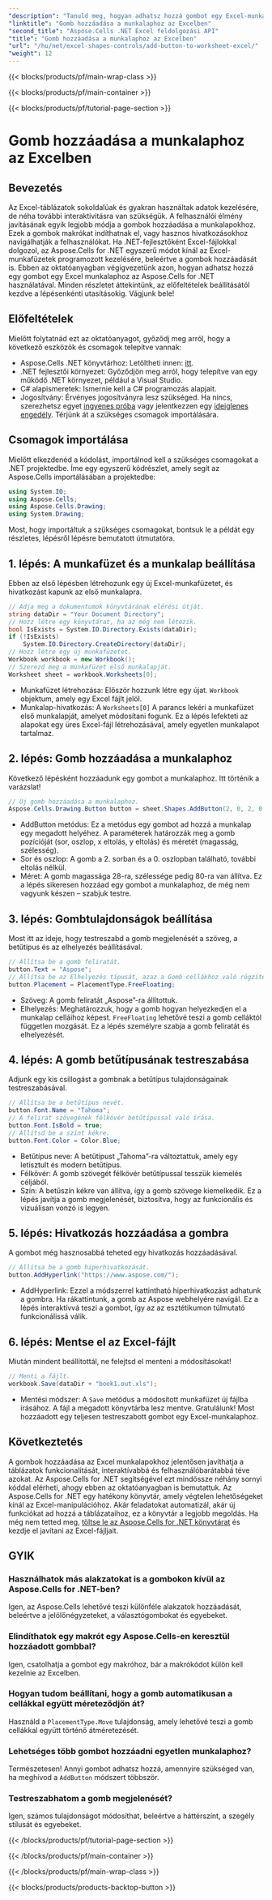 ```yaml
---
"description": "Tanuld meg, hogyan adhatsz hozzá gombot egy Excel-munkalaphoz az Aspose.Cells for .NET használatával ebből a lépésről lépésre bemutató oktatóanyagból. Bővítsd az Excel-táblázatokat interaktív gombokkal."
"linktitle": "Gomb hozzáadása a munkalaphoz az Excelben"
"second_title": "Aspose.Cells .NET Excel feldolgozási API"
"title": "Gomb hozzáadása a munkalaphoz az Excelben"
"url": "/hu/net/excel-shapes-controls/add-button-to-worksheet-excel/"
"weight": 12
---
```


{{< blocks/products/pf/main-wrap-class >}}

{{< blocks/products/pf/main-container >}}

{{< blocks/products/pf/tutorial-page-section >}}

# Gomb hozzáadása a munkalaphoz az Excelben

## Bevezetés
Az Excel-táblázatok sokoldalúak és gyakran használtak adatok kezelésére, de néha további interaktivitásra van szükségük. A felhasználói élmény javításának egyik legjobb módja a gombok hozzáadása a munkalapokhoz. Ezek a gombok makrókat indíthatnak el, vagy hasznos hivatkozásokhoz navigálhatják a felhasználókat. Ha .NET-fejlesztőként Excel-fájlokkal dolgozol, az Aspose.Cells for .NET egyszerű módot kínál az Excel-munkafüzetek programozott kezelésére, beleértve a gombok hozzáadását is.
Ebben az oktatóanyagban végigvezetünk azon, hogyan adhatsz hozzá egy gombot egy Excel munkalaphoz az Aspose.Cells for .NET használatával. Minden részletet áttekintünk, az előfeltételek beállításától kezdve a lépésenkénti utasításokig. Vágjunk bele!
## Előfeltételek
Mielőtt folytatnád ezt az oktatóanyagot, győződj meg arról, hogy a következő eszközök és csomagok telepítve vannak:
- Aspose.Cells .NET könyvtárhoz: Letöltheti innen: [itt](https://releases.aspose.com/cells/net/).
- .NET fejlesztői környezet: Győződjön meg arról, hogy telepítve van egy működő .NET környezet, például a Visual Studio.
- C# alapismeretek: Ismernie kell a C# programozás alapjait.
- Jogosítvány: Érvényes jogosítványra lesz szükséged. Ha nincs, szerezhetsz egyet [ingyenes próba](https://releases.aspose.com/) vagy jelentkezzen egy [ideiglenes engedély](https://purchase.aspose.com/temporary-license/).
Térjünk át a szükséges csomagok importálására.
## Csomagok importálása
Mielőtt elkezdenéd a kódolást, importálnod kell a szükséges csomagokat a .NET projektedbe. Íme egy egyszerű kódrészlet, amely segít az Aspose.Cells importálásában a projektedbe:
```csharp
using System.IO;
using Aspose.Cells;
using Aspose.Cells.Drawing;
using System.Drawing;
```
Most, hogy importáltuk a szükséges csomagokat, bontsuk le a példát egy részletes, lépésről lépésre bemutatott útmutatóra.
## 1. lépés: A munkafüzet és a munkalap beállítása
Ebben az első lépésben létrehozunk egy új Excel-munkafüzetet, és hivatkozást kapunk az első munkalapra.
```csharp
// Adja meg a dokumentumok könyvtárának elérési útját.
string dataDir = "Your Document Directory";
// Hozz létre egy könyvtárat, ha az még nem létezik.
bool IsExists = System.IO.Directory.Exists(dataDir);
if (!IsExists)
	System.IO.Directory.CreateDirectory(dataDir);
// Hozz létre egy új munkafüzetet.
Workbook workbook = new Workbook();
// Szerezd meg a munkafüzet első munkalapját.
Worksheet sheet = workbook.Worksheets[0];
```

- Munkafüzet létrehozása: Először hozzunk létre egy újat. `Workbook` objektum, amely egy Excel fájlt jelöl.
- Munkalap-hivatkozás: A `Worksheets[0]` A parancs lekéri a munkafüzet első munkalapját, amelyet módosítani fogunk.
Ez a lépés lefekteti az alapokat egy üres Excel-fájl létrehozásával, amely egyetlen munkalapot tartalmaz.
## 2. lépés: Gomb hozzáadása a munkalaphoz
Következő lépésként hozzáadunk egy gombot a munkalaphoz. Itt történik a varázslat!
```csharp
// Új gomb hozzáadása a munkalaphoz.
Aspose.Cells.Drawing.Button button = sheet.Shapes.AddButton(2, 0, 2, 0, 28, 80);
```

- AddButton metódus: Ez a metódus egy gombot ad hozzá a munkalap egy megadott helyéhez. A paraméterek határozzák meg a gomb pozícióját (sor, oszlop, x eltolás, y eltolás) és méretét (magasság, szélesség).
- Sor és oszlop: A gomb a 2. sorban és a 0. oszlopban található, további eltolás nélkül.
- Méret: A gomb magassága 28-ra, szélessége pedig 80-ra van állítva.
Ez a lépés sikeresen hozzáad egy gombot a munkalaphoz, de még nem vagyunk készen – szabjuk testre.
## 3. lépés: Gombtulajdonságok beállítása
Most itt az ideje, hogy testreszabd a gomb megjelenését a szöveg, a betűtípus és az elhelyezés beállításával.
```csharp
// Állítsa be a gomb feliratát.
button.Text = "Aspose";
// Állítsa be az Elhelyezés típusát, azaz a Gomb cellákhoz való rögzítésének módját.
button.Placement = PlacementType.FreeFloating;
```

- Szöveg: A gomb feliratát „Aspose”-ra állítottuk.
- Elhelyezés: Meghatározzuk, hogy a gomb hogyan helyezkedjen el a munkalap celláihoz képest. `FreeFloating` lehetővé teszi a gomb celláktól független mozgását.
Ez a lépés személyre szabja a gomb feliratát és elhelyezését.
## 4. lépés: A gomb betűtípusának testreszabása
Adjunk egy kis csillogást a gombnak a betűtípus tulajdonságainak testreszabásával.
```csharp
// Állítsa be a betűtípus nevét.
button.Font.Name = "Tahoma";
// A felirat szövegének félkövér betűtípussal való írása.
button.Font.IsBold = true;
// Állítsd be a színt kékre.
button.Font.Color = Color.Blue;
```

- Betűtípus neve: A betűtípust „Tahoma”-ra változtattuk, amely egy letisztult és modern betűtípus.
- Félkövér: A gomb szövegét félkövér betűtípussal tesszük kiemelés céljából.
- Szín: A betűszín kékre van állítva, így a gomb szövege kiemelkedik.
Ez a lépés javítja a gomb megjelenését, biztosítva, hogy az funkcionális és vizuálisan vonzó is legyen.
## 5. lépés: Hivatkozás hozzáadása a gombra
A gombot még hasznosabbá teheted egy hivatkozás hozzáadásával.
```csharp
// Állítsa be a gomb hiperhivatkozását.
button.AddHyperlink("https://www.aspose.com/");
```

- AddHyperlink: Ezzel a módszerrel kattintható hiperhivatkozást adhatunk a gombra. Ha rákattintunk, a gomb az Aspose webhelyére navigál.
Ez a lépés interaktívvá teszi a gombot, így az az esztétikumon túlmutató funkcionálissá válik.
## 6. lépés: Mentse el az Excel-fájlt
Miután mindent beállítottál, ne felejtsd el menteni a módosításokat!
```csharp
// Menti a fájlt.
workbook.Save(dataDir + "book1.out.xls");
```

- Mentési módszer: A `Save` metódus a módosított munkafüzet új fájlba írásához. A fájl a megadott könyvtárba lesz mentve.
Gratulálunk! Most hozzáadott egy teljesen testreszabott gombot egy Excel-munkalaphoz.
## Következtetés
A gombok hozzáadása az Excel munkalapokhoz jelentősen javíthatja a táblázatok funkcionalitását, interaktívabbá és felhasználóbarátabbá téve azokat. Az Aspose.Cells for .NET segítségével ezt mindössze néhány sornyi kóddal elérheti, ahogy ebben az oktatóanyagban is bemutattuk.
Az Aspose.Cells for .NET egy hatékony könyvtár, amely végtelen lehetőségeket kínál az Excel-manipulációhoz. Akár feladatokat automatizál, akár új funkciókat ad hozzá a táblázataihoz, ez a könyvtár a legjobb megoldás.
Ha még nem tetted meg, [töltse le az Aspose.Cells for .NET könyvtárat](https://releases.aspose.com/cells/net/) és kezdje el javítani az Excel-fájljait.
## GYIK
### Használhatok más alakzatokat is a gombokon kívül az Aspose.Cells for .NET-ben?
Igen, az Aspose.Cells lehetővé teszi különféle alakzatok hozzáadását, beleértve a jelölőnégyzeteket, a választógombokat és egyebeket.
### Elindíthatok egy makrót egy Aspose.Cells-en keresztül hozzáadott gombbal?
Igen, csatolhatja a gombot egy makróhoz, bár a makrókódot külön kell kezelnie az Excelben.
### Hogyan tudom beállítani, hogy a gomb automatikusan a cellákkal együtt méreteződjön át?
Használd a `PlacementType.Move` tulajdonság, amely lehetővé teszi a gomb cellákkal együtt történő átméretezését.
### Lehetséges több gombot hozzáadni egyetlen munkalaphoz?
Természetesen! Annyi gombot adhatsz hozzá, amennyire szükséged van, ha meghívod a `AddButton` módszert többször.
### Testreszabhatom a gomb megjelenését?
Igen, számos tulajdonságot módosíthat, beleértve a háttérszínt, a szegély stílusát és egyebeket.

{{< /blocks/products/pf/tutorial-page-section >}}

{{< /blocks/products/pf/main-container >}}

{{< /blocks/products/pf/main-wrap-class >}}

{{< blocks/products/products-backtop-button >}}